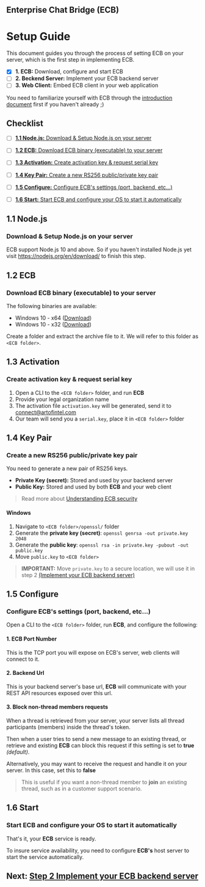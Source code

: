 
## Enterprise Chat Bridge (ECB)
# Setup Guide 

This document guides you through the process of setting ECB on your server, which is the first step in implementing ECB.

- [x]  **1. ECB:** Download, configure and start ECB 
- [ ]  **2. Beckend Server:** Implement your ECB backend server
- [ ]  **3. Web Client:** Embed ECB client in your web application

You need to familiarize yourself with ECB through the [introduction document](README.md) first if you haven't already ;) 

## Checklist
- [ ]  [**1.1 Node.js:** Download & Setup Node.js on your server](#1-1)
- [ ]  [**1.2 ECB:** Download ECB binary (executable) to your server](#1-2)
- [ ]  [**1.3 Activation:** Create activation key & request serial key](#1-3)
- [ ]  [**1.4 Key Pair:** Create a new RS256 public/private key pair](#1-4)
- [ ]  [**1.5 Configure:** Configure ECB's settings (port, backend, etc...)](#1-5)
- [ ]  [**1.6 Start:** Start ECB and configure your OS to start it automatically](#1-6)


## 1.1 Node.js <a id="1-1"></a>
### Download & Setup Node.js on your server
ECB support Node.js 10 and above. So if you haven't installed Node.js yet visit https://nodejs.org/en/download/ to finish this step.

## 1.2 ECB <a id="1-2"></a>
### Download ECB binary (executable) to your server
The following binaries are available:
- Windows 10 - x64 ([Download](link...))
- Windows 10 - x32 ([Download](link...))

Create a folder and extract the archive file to it. We will refer to this folder as `<ECB folder>`.
  
## 1.3 Activation <a id="1-3"></a>
### Create activation key & request serial key
1. Open a CLI to the `<ECB folder>` folder, and run **ECB** 
2. Provide your legal organization name
3. The activation file `activation.key` will be generated, send it to connect@artofintel.com 
4. Our team will send you a `serial.key`, place it in `<ECB folder>` folder 
 


## 1.4 Key Pair <a id="1-4"></a>
### Create a new RS256 public/private key pair

You need to generate a new pair of RS256 keys.
- **Private Key (secret):** Stored and used by your backend server
- **Public Key:** Stored and used by both **ECB** and your web client

> Read more about [Understanding ECB security](ECB-SECURITY.md) 

#### Windows
1. Navigate to `<ECB folder>/openssl/` folder
2. Generate the **private key (secret)**: 
`openssl genrsa -out private.key 2048`
3. Generate the **public key**:
`openssl rsa -in private.key -pubout -out public.key`
4. Move `public.key` to `<ECB folder>`

>  **IMPORTANT:**
> Move `private.key` to a secure location, we will use it in step 2 [(Implement your ECB backend server)](link...)

## 1.5 Configure <a id="1-5"></a>
### Configure ECB's settings (port, backend, etc...)
Open a CLI to the `<ECB folder>` folder, run **ECB**, and configure the following:
 
#### 1. ECB Port Number
This is the TCP port you will expose on ECB's server, web clients will connect to it.
 
#### 2. Backend Url
This is your backend server's base url, **ECB** will communicate with your REST API resources exposed over this url.

#### 3. Block non-thread members requests
When a thread is retrieved from your server, your server lists all thread participants (members) inside the thread's token.

Then when a user tries to send a new message to an existing thread, or retrieve and existing **ECB** can block this request if this setting is set to **true** *(default)*. 

Alternatively, you may want to receive the request and handle it on your server. In this case, set this to **false**

> This is useful if you want a non-thread member to **join** an existing thread, such as in a customer support scenario.    	
 

## 1.6 Start <a id="1-6"></a>
### Start ECB and configure your OS to start it automatically

That's it, your **ECB** service is ready. 

To insure service availability, you need to configure **ECB's** host server to start the service automatically.  


## Next: [Step 2 Implement your ECB backend server](link...)
